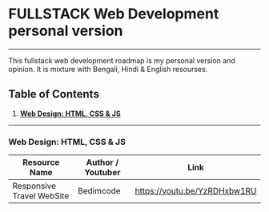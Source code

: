 # FULLSTACK Web Development personal version
----------------
This fullstack web development roadmap is my personal version and opinion. It is mixture with Bengali, Hindi & English resourses.

## Table of Contents

1. **[Web Design: HTML, CSS & JS](https://github.com/mhasanmeet/FULLSTACK-webdev-roadmap#Web-Design-HTML-CSS--JS)**<br>

----------------
### Web Design: HTML, CSS & JS
| Resource Name                         | Author / Youtuber | Link                                                |
|---------------------------------------|-------------------|-----------------------------------------------------|
| Responsive Travel WebSite             | Bedimcode         | https://youtu.be/YzRDHxbw1RU                        |